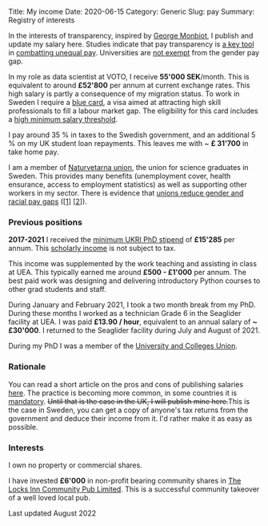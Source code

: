 Title: My income
Date: 2020-06-15
Category: Generic
Slug: pay
Summary: Registry of interests


In the interests of transparency, inspired by [George Monbiot](https://www.monbiot.com/registry-of-interests/), I publish and update my salary here. Studies indicate that pay transparency is [a key tool](https://www.payscale.com/data/pay-transparency) in [combatting unequal pay](https://www.aauw.org/resources/news/media/press-releases/salary-transparency-linked-to-smaller-gender-pay-gap/). Universities are [not exempt](https://hbr.org/2020/02/can-transparency-laws-fix-the-gender-wage-gap) from the gender pay gap.

In my role as data scientist at VOTO, I receive **55'000 SEK**/month. This is equivalent to around **£52'800** per annum at current exchange rates. This high salary is partly a consequence of my migration status. To work in Sweden I require a [blue card](https://ec.europa.eu/home-affairs/policies/migration-and-asylum/legal-migration-and-integration/work/eu-blue-card_en), a visa aimed at attracting high skill professionals to fill a labour market gap. The eligibility for this card includes a [high minimum salary threshold](https://ec.europa.eu/immigration/blue-card/sweden_en).

I pay around 35 % in taxes to the Swedish government, and an additional 5 % on my UK student loan repayments. This leaves me with ~ **£ 31'700** in take home pay. 

I am a member of [Naturvetarna union](https://www.naturvetarna.se/), the union for science graduates in Sweden. This provides many benefits (unemployment cover, health ensurance, access to employment statistics) as well as supporting other workers in my sector. There is evidence that [unions reduce gender and racial pay gaps](https://www.afscme.org/blog/studies-find-unions-close-gender-and-racial-pay-gaps) ([[1](https://nwlc.org/wp-content/uploads/2021/07/Union-Factsheet-9.8.21.pdf)] [[2](https://cdn.americanprogress.org/content/uploads/2021/08/03103606/UnionsWealth-brief-2.pdf)]).

### Previous positions

**2017-2021** I received the [minimum UKRI PhD stipend](https://www.ukri.org/skills/funding-for-research-training/) of **£15'285** per annum. This [scholarly income](https://www.gov.uk/hmrc-internal-manuals/employment-income-manual/eim06205) is not subject to tax.

This income was supplemented by the work teaching and assisting in class at UEA. This typically earned me around **£500 - £1'000** per annum. The best paid work was designing and delivering introductory Python courses to other grad students and staff.

During January and February 2021, I took a two month break from my PhD. During these months I worked as a technician Grade 6 in the Seaglider facility at UEA. I was paid **£13.90 / hour**, equivalent to an annual salary of **~ £30'000**. I returned to the Seaglider facility during July and August of 2021.

During my PhD I was a member of the [University and Colleges Union](https://www.ucu.org.uk/).

### Rationale

You can read a short article on the pros and cons of publishing salaries [here](https://time.com/5353848/salary-pay-transparency-work/). The practice is becoming more common, in some countries it is [mandatory](https://www.bbc.co.uk/news/magazine-40669239). ~~Until that is the case in the UK, I will publish mine here.~~This is the case in Sweden, you can get a copy of anyone's tax returns from the government and deduce their income from it. I'd rather make it as easy as possible.

### Interests

I own no property or commercial shares.

I have invested **£6'000** in non-profit bearing  community shares in [The Locks Inn Community Pub Limited](http://www.savethelocks.com/). This is a successful community takeover of a well loved local pub.

Last updated August 2022

